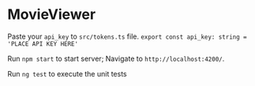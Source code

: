 # MovieViewer

Paste your `api_key` to `src/tokens.ts` file. `export const api_key: string = 'PLACE API KEY HERE'`

Run `npm start` to start server; Navigate to `http://localhost:4200/`.

Run `ng test` to execute the unit tests
